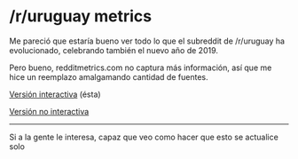 # /r/uruguay metrics

Me pareció que estaría bueno ver todo lo que el subreddit de /r/uruguay ha evolucionado, celebrando también el nuevo año de 2019.

Pero bueno, redditmetrics.com no captura más información, así que me hice un reemplazo amalgamando cantidad de fuentes.

[Versión interactiva](https://electrweakhyprcharge.github.io/reddit-uruguay-metrics/) (ésta)

[Versión no interactiva](https://imgur.com/a/vE2SdiK)


---

Si a la gente le interesa, capaz que veo como hacer que esto se actualice solo
